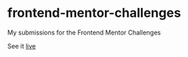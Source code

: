 # frontend-mentor-challenges
My submissions for the Frontend Mentor Challenges

See it [live](https://competent-mcclintock-66d5cb.netlify.com/)